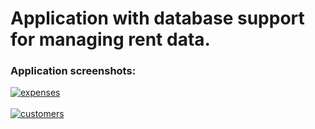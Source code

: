 <h1>Application with database support for managing rent data.</h1>
</hr>
<h3>Application screenshots:</h3>
<a href='https://postimg.org/image/rc61cwo2f/' target='_blank'><img src='https://s23.postimg.org/wnkxxma57/expenses.png' border='0' alt="expenses"/></a><br/><br/>
<a href='https://postimg.org/image/k7o83vgt3/' target='_blank'><img src='https://s23.postimg.org/49fidqml7/customers.png' border='0' alt="customers"/></a><br/><br/>
